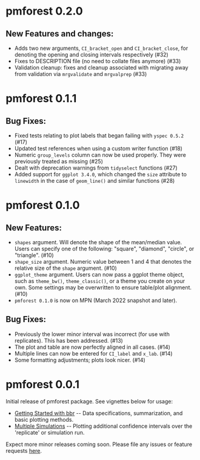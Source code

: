 # pmforest 0.2.0

## New Features and changes:

* Adds two new arguments, `CI_bracket_open` and `CI_bracket_close`, for denoting the opening and closing intervals respectively (#32)
* Fixes to DESCRIPTION file (no need to collate files anymore) (#33)
* Validation cleanup: fixes and cleanup associated with migrating away from validation via `mrgvalidate` and `mrgvalprep` (#33)

# pmforest 0.1.1

## Bug Fixes:

* Fixed tests relating to plot labels that began failing with `yspec 0.5.2` (#17)
* Updated test references when using a custom writer function (#18)
* Numeric `group_levels` column can now be used properly. They were previously treated as missing (#25)
* Dealt with deprecation warnings from `tidyselect` functions (#27)
* Added support for `ggplot 3.4.0`, which changed the `size` attribute to `linewidth` in the case of `geom_line()` and similar functions (#28)


# pmforest 0.1.0

## New Features:

* `shapes` argument. Will denote the shape of the mean/median value. Users can specify one of the following: "square", "diamond", "circle", or "triangle". (#10)
* `shape_size` argument. Numeric value between 1 and 4 that denotes the relative size of the `shape` argument. (#10)
* `ggplot_theme` argument. Users can now pass a ggplot theme object, such as `theme_bw()`, `theme_classic()`, or a theme you create on your own. Some settings may be overwritten to ensure table/plot alignment. (#10)
* `pmforest 0.1.0` is now on MPN (March 2022 snapshot and later).

## Bug Fixes:

* Previously the lower minor interval was incorrect (for use with replicates). This has been addressed. (#13)
* The plot and table are now perfectly aligned in all cases. (#14)
* Multiple lines can now be entered for `CI_label` and `x_lab`. (#14)
* Some formatting adjustments; plots look nicer. (#14)


# pmforest 0.0.1

Initial release of pmforest package. See vignettes below for usage:


* [Getting Started with bbr](https://metrumresearchgroup.github.io/pmforest/articles/getting-started.html) -- Data specifications, summarization, and basic plotting methods.
* [Multiple Simulations](https://metrumresearchgroup.github.io/pmforest/articles/multiple-simulations.html) -- Plotting additional confidence intervals over the 'replicate' or simulation run.


Expect more minor releases coming soon. Please file any issues or feature requests [here](https://github.com/metrumresearchgroup/pmforest/issues). 
